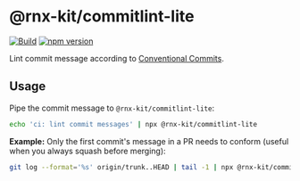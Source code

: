 # @rnx-kit/commitlint-lite

[![Build](https://github.com/microsoft/rnx-kit/actions/workflows/build.yml/badge.svg)](https://github.com/microsoft/rnx-kit/actions/workflows/build.yml)
[![npm version](https://img.shields.io/npm/v/@rnx-kit/commitlint-lite)](https://www.npmjs.com/package/@rnx-kit/commitlint-lite)

Lint commit message according to
[Conventional Commits](https://www.conventionalcommits.org/en/v1.0.0/).

## Usage

Pipe the commit message to `@rnx-kit/commitlint-lite`:

```sh
echo 'ci: lint commit messages' | npx @rnx-kit/commitlint-lite
```

**Example:** Only the first commit's message in a PR needs to conform (useful
when you always squash before merging):

```sh
git log --format='%s' origin/trunk..HEAD | tail -1 | npx @rnx-kit/commitlint-lite
```
